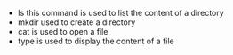 - ls this command is used to list the content of a directory
- mkdir used to create a directory
- cat is used to open a file
- type is used to display the content of a file